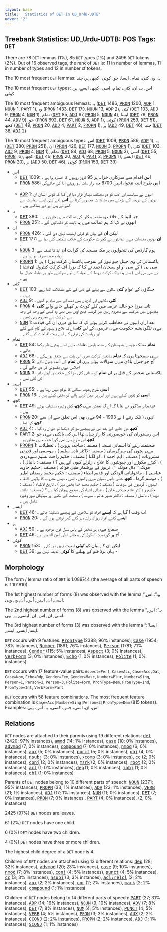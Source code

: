 ```yaml
---
layout: base
title:  'Statistics of DET in UD_Urdu-UDTB'
udver: '2'
---
```


## Treebank Statistics: UD_Urdu-UDTB: POS Tags: `DET`

There are 78 `DET` lemmas (1%), 85 `DET` types (1%) and 2496 `DET` tokens (2%).
Out of 16 observed tags, the rank of `DET` is: 11 in number of lemmas, 11 in number of types and 12 in number of tokens.

The 10 most frequent `DET` lemmas: یہ، وہ، کئی، تمام، ایسا، جو، کوئی، کچھ، ہر، چند

The 10 most frequent `DET` types:  اس، یہ، ان، کئی، تمام، اسی، کچھ، ایسے، ہر، کوئی

The 10 most frequent ambiguous lemmas: یہ (<tt><a href="ur_udtb-pos-DET.html">DET</a></tt> 1486, <tt><a href="ur_udtb-pos-PRON.html">PRON</a></tt> 1200, <tt><a href="ur_udtb-pos-ADP.html">ADP</a></tt> 1, <tt><a href="ur_udtb-pos-NOUN.html">NOUN</a></tt> 1, <tt><a href="ur_udtb-pos-PART.html">PART</a></tt> 1), وہ (<tt><a href="ur_udtb-pos-PRON.html">PRON</a></tt> 1433, <tt><a href="ur_udtb-pos-DET.html">DET</a></tt> 170, <tt><a href="ur_udtb-pos-NOUN.html">NOUN</a></tt> 13, <tt><a href="ur_udtb-pos-ADP.html">ADP</a></tt> 2), کئی (<tt><a href="ur_udtb-pos-DET.html">DET</a></tt> 103, <tt><a href="ur_udtb-pos-ADJ.html">ADJ</a></tt> 9, <tt><a href="ur_udtb-pos-PRON.html">PRON</a></tt> 4, <tt><a href="ur_udtb-pos-NUM.html">NUM</a></tt> 1), تمام (<tt><a href="ur_udtb-pos-DET.html">DET</a></tt> 85, <tt><a href="ur_udtb-pos-ADJ.html">ADJ</a></tt> 67, <tt><a href="ur_udtb-pos-PRON.html">PRON</a></tt> 5, <tt><a href="ur_udtb-pos-NOUN.html">NOUN</a></tt> 4), ایسا (<tt><a href="ur_udtb-pos-DET.html">DET</a></tt> 79, <tt><a href="ur_udtb-pos-PRON.html">PRON</a></tt> 44, <tt><a href="ur_udtb-pos-ADV.html">ADV</a></tt> 9), جو (<tt><a href="ur_udtb-pos-PRON.html">PRON</a></tt> 692, <tt><a href="ur_udtb-pos-DET.html">DET</a></tt> 61, <tt><a href="ur_udtb-pos-NOUN.html">NOUN</a></tt> 5, <tt><a href="ur_udtb-pos-ADP.html">ADP</a></tt> 1), کوئی (<tt><a href="ur_udtb-pos-PRON.html">PRON</a></tt> 259, <tt><a href="ur_udtb-pos-DET.html">DET</a></tt> 51), کچھ (<tt><a href="ur_udtb-pos-DET.html">DET</a></tt> 49, <tt><a href="ur_udtb-pos-PRON.html">PRON</a></tt> 20, <tt><a href="ur_udtb-pos-ADJ.html">ADJ</a></tt> 4, <tt><a href="ur_udtb-pos-PART.html">PART</a></tt> 2, <tt><a href="ur_udtb-pos-PROPN.html">PROPN</a></tt> 1), ہر (<tt><a href="ur_udtb-pos-ADJ.html">ADJ</a></tt> 49, <tt><a href="ur_udtb-pos-DET.html">DET</a></tt> 46), چند (<tt><a href="ur_udtb-pos-DET.html">DET</a></tt> 38, <tt><a href="ur_udtb-pos-ADJ.html">ADJ</a></tt> 2)

The 10 most frequent ambiguous types:  اس (<tt><a href="ur_udtb-pos-DET.html">DET</a></tt> 1009, <tt><a href="ur_udtb-pos-PRON.html">PRON</a></tt> 586, <tt><a href="ur_udtb-pos-ADP.html">ADP</a></tt> 1), یہ (<tt><a href="ur_udtb-pos-DET.html">DET</a></tt> 380, <tt><a href="ur_udtb-pos-PRON.html">PRON</a></tt> 251), ان (<tt><a href="ur_udtb-pos-PRON.html">PRON</a></tt> 426, <tt><a href="ur_udtb-pos-DET.html">DET</a></tt> 177, <tt><a href="ur_udtb-pos-NOUN.html">NOUN</a></tt> 3, <tt><a href="ur_udtb-pos-PROPN.html">PROPN</a></tt> 1), کئی (<tt><a href="ur_udtb-pos-DET.html">DET</a></tt> 103, <tt><a href="ur_udtb-pos-ADJ.html">ADJ</a></tt> 9, <tt><a href="ur_udtb-pos-PRON.html">PRON</a></tt> 4, <tt><a href="ur_udtb-pos-NUM.html">NUM</a></tt> 1), تمام (<tt><a href="ur_udtb-pos-DET.html">DET</a></tt> 84, <tt><a href="ur_udtb-pos-ADJ.html">ADJ</a></tt> 68, <tt><a href="ur_udtb-pos-PRON.html">PRON</a></tt> 5, <tt><a href="ur_udtb-pos-NOUN.html">NOUN</a></tt> 3), اسی (<tt><a href="ur_udtb-pos-DET.html">DET</a></tt> 55, <tt><a href="ur_udtb-pos-PRON.html">PRON</a></tt> 16), کچھ (<tt><a href="ur_udtb-pos-DET.html">DET</a></tt> 49, <tt><a href="ur_udtb-pos-PRON.html">PRON</a></tt> 20, <tt><a href="ur_udtb-pos-ADJ.html">ADJ</a></tt> 4, <tt><a href="ur_udtb-pos-PART.html">PART</a></tt> 2, <tt><a href="ur_udtb-pos-PROPN.html">PROPN</a></tt> 1), ایسے (<tt><a href="ur_udtb-pos-DET.html">DET</a></tt> 46, <tt><a href="ur_udtb-pos-PRON.html">PRON</a></tt> 20), ہر (<tt><a href="ur_udtb-pos-ADJ.html">ADJ</a></tt> 50, <tt><a href="ur_udtb-pos-DET.html">DET</a></tt> 46), کوئی (<tt><a href="ur_udtb-pos-PRON.html">PRON</a></tt> 153, <tt><a href="ur_udtb-pos-DET.html">DET</a></tt> 39)


* اس
  * <tt><a href="ur_udtb-pos-DET.html">DET</a></tt> 1009: <b>اس</b> اقدام سے سرکاری خزانہ پر 95 کروڑ روپیوں کا خسارہ ہوا ہے ۔
  * <tt><a href="ur_udtb-pos-PRON.html">PRON</a></tt> 586: <b>اس</b> طرح آئندہ تنخواہ انہیں 6700 چھ ہزار سات سو روپئے ادا کی جائےگی ۔
  * <tt><a href="ur_udtb-pos-ADP.html">ADP</a></tt> 1: انہوں نے سیاست اور ادب کو دو مختلف میدان قرار دیا اور کہا کہ کوئی انسان ان دونوں کے ذریعہ آگے بڑھنے میں مشکلات محسوس کرتا ہے <b>اس</b> لئے کئی ادیب سیاست سے گھبراتے ہیں اور دور بھاگتے ہیں ۔
* یہ
  * <tt><a href="ur_udtb-pos-DET.html">DET</a></tt> 380: جیہ للیتا کے خلاف <b>یہ</b> مقدمہ بنگلور کی عدالت مےں جاری ہے ۔
  * <tt><a href="ur_udtb-pos-PRON.html">PRON</a></tt> 251: انھوں نے کہا کہ ہم عدالت مےں <b>یہ</b> ثابت کر دکھائیں_گے ۔
* ان
  * <tt><a href="ur_udtb-pos-PRON.html">PRON</a></tt> 426: لیکن <b>ان</b> کے بیان کو کوئی اہمیت نہیں دی گئی ۔
  * <tt><a href="ur_udtb-pos-DET.html">DET</a></tt> 177: <b>ان</b> دونوں مقدمات مےں عدالتوں نے گجرات حکومت کے خلاف شکنجہ کس دیا ہے ۔
  * <tt><a href="ur_udtb-pos-NOUN.html">NOUN</a></tt> 3: ہوم گارڈس کی تنخواہوں پر مکہ مسجد کی گرانٹ <b>ان</b> ایڈ کا نصف سے زیادہ حصہ صرف ہو رہا ہے ۔
  * <tt><a href="ur_udtb-pos-PROPN.html">PROPN</a></tt> 1: پاکستانی ٹی وی چینل جیو نیوز کے بموجب پاکستان کرکٹ بورڈ ( پی سی بی ) کے سی او او سبحان احمد نے کہا کہ بورڈ آف کرکٹ کنٹرول <b>ان</b> انڈیا ( بی سی سی آئی ) سے ہند پاک کرکٹ روبط کے احیاء کے لیے سرکاری طور پر تبادلہ خیال ہوا ہے ۔
* کئی
  * <tt><a href="ur_udtb-pos-DET.html">DET</a></tt> 103: جنگاؤں کے عوام <b>کئی</b> سالوں سے پینے کے پانی کے لئے مشکلات اٹھا رہے ہےں ۔
  * <tt><a href="ur_udtb-pos-ADJ.html">ADJ</a></tt> 9: <b>کئی</b> دکانیں اور گاڑیاں بھی دھماکے سے تباہ ہو گئیں ۔
  * <tt><a href="ur_udtb-pos-PRON.html">PRON</a></tt> 4: ثانیہ مرزا جو حالیہ عرصہ میں کلے کورٹ پر کھیلے جانے والے <b>کئی</b> مقابلوں میں شرکت سے محروم رہیں نیز گزشتہ فرنچ اوپن میں بھی وہ کہنی کے زخم کی وجہ سے شرکت سے محروم رہی تھیں ۔
  * <tt><a href="ur_udtb-pos-NUM.html">NUM</a></tt> 1: بعد ازاں انہوں نے مخاطب کرتے ہوئے کہا کہ سابق مےں ان کی قیادت مےں تلگودیشم حکومت مےں غریبوں کے لیے <b>کئی</b> اےک فلاح و بہبود کے کام کیے گئے اور ریاست کی ترقی کے لیے بہت اقدامات کیے گئے ۔
* تمام
  * <tt><a href="ur_udtb-pos-DET.html">DET</a></tt> 84: <b>تمام</b> ممالک جیسے ہندوستان کے ساتھ باہمی تعلقات مےں اسے پیش_نظر رکھا جائے ۔
  * <tt><a href="ur_udtb-pos-ADJ.html">ADJ</a></tt> 68: مےں سمجھتا ہوں کہ <b>تمام</b> شائقین کرکٹ میری اس بات سے متفق ہوں_گے ۔
  * <tt><a href="ur_udtb-pos-PRON.html">PRON</a></tt> 5: آج جو جنرل باڈی مےں سوالات ہوئے ہےں ان <b>تمام</b> کی آئندہ جنرل باڈی اجلاس مےں یکسوئی کر دی جائے گی ۔
  * <tt><a href="ur_udtb-pos-NOUN.html">NOUN</a></tt> 3: پاکستانی شخص کے قتل پر ان <b>تمام</b> کو سنائی گئی سزا کے خلاف یہ اپیل دائر کی گئی تھی ۔
* اسی
  * <tt><a href="ur_udtb-pos-DET.html">DET</a></tt> 55: <b>اسی</b> طرح رشوت_ستانی کا موقع نہیں رہتا ہے ۔
  * <tt><a href="ur_udtb-pos-PRON.html">PRON</a></tt> 16: <b>اسی</b> کو تقویٰ کہتے ہےں اور اس پر عمل کرنے والے کو متقی کہتے ہیں ۔
* کچھ
  * <tt><a href="ur_udtb-pos-DET.html">DET</a></tt> 49: عہدیدار مذکور نے بتایا کہ اےک نعش مےں <b>کچھ</b> کیل وغیرہ دستیاب ہوئے ہیں ۔
  * <tt><a href="ur_udtb-pos-PRON.html">PRON</a></tt> 20: انہوں ( تلک رتنے ) نے 1993 - 94 مےں بھی اس تعلق سے ان سے <b>کچھ</b> کہا تھا ۔
  * <tt><a href="ur_udtb-pos-ADJ.html">ADJ</a></tt> 4: <b>کچھ</b> دور جانے کے بعد اس نے پیچھے مڑ کر دیکھا تو حیران رہ گیا ۔
  * <tt><a href="ur_udtb-pos-PART.html">PART</a></tt> 2: اس ریستوران کی خوبصورتی کا راز پنہاں تھا اس کی بالکنی مےں جو <b>کچھ</b> اس طرح بنی تھی گویا خلاء مےں معلق ہو ۔
  * <tt><a href="ur_udtb-pos-PROPN.html">PROPN</a></tt> 1: صحتمند رہنے کا آسمانی نسخہ ( مصنفہ : ساجدہ پروین ) ، تعطیلات مےں بچوں کی سرگرمیاں ( مصنفہ : ڈاکٹر نادیہ سلیم ) ، موسمی اور قدرتی مشروبات ( مصنف : ایم احمد ) ، لو لگنا ( مصنف : حکیم راحت نسیم سوہدردی ) ، کیڑے مکوڑے اور چیونٹیوں کا علاج ، زلزلے کیوں آتے ہیں ؟ ( مصنف : دانیال ) ، مونگ '' دال مونگ '' ، تربوز کے بےشمار طبی فوائد ( مصنف : حکیم جاوید عباسی ) ، ماحولیاتی آلودگی اور قدیم اطباء ( مصنف : حکیم محمد رمضان اطہر ) ، موسم گرما ، <b>کچھ</b> خاص باتیں دھیان مےں رکھیں ، لسی ، دیسی مشروب کا ولایتی ذائقہ ، لیموں ، گرمیوں کی سوغات ( مصنف : حکیم محمد خدا بخش مہر ) ، تاریخ الاطباء ( مصنف : حکیم و ڈاکٹر غلام جیلانی خان ) ، غذائی اشیاء کی صحیح پہچان کیا ہے ؟ ( مصنفہ : عائشہ نوید ) ، ٹانسل ( مصنف : ڈاکٹر شبیر عالم ۔ سیرسہ ) ، صحت کے نکتے اور میڈیکل نیوز وغیرہ شامل ہیں ۔
* ایسے
  * <tt><a href="ur_udtb-pos-DET.html">DET</a></tt> 46: اب وقت آ گیا ہے کہ <b>ایسے</b> افراد کو سلاخوں کے پیچھے ڈھکیلا جائے ۔
  * <tt><a href="ur_udtb-pos-PRON.html">PRON</a></tt> 20: <b>ایسے</b> کتنے افراد روزآنہ رات دیر گئے گھر لوٹتے ہوں گے ۔
* ہر
  * <tt><a href="ur_udtb-pos-ADJ.html">ADJ</a></tt> 50: سماج مےں <b>ہر</b> شخص کے پاس سیل فون موجود ہے ۔
  * <tt><a href="ur_udtb-pos-DET.html">DET</a></tt> 46: آج <b>ہر</b> گورنمنٹ اسکول کی بدحالی اظہر امن الشمس ہے -
* کوئی
  * <tt><a href="ur_udtb-pos-PRON.html">PRON</a></tt> 153: لیکن ان کے بیان کو <b>کوئی</b> اہمیت نہیں دی گئی ۔
  * <tt><a href="ur_udtb-pos-DET.html">DET</a></tt> 39: یہاں برڈ فلو کے پھیلنے کا <b>کوئی</b> اندیشہ نہیں ہے -

## Morphology

The form / lemma ratio of `DET` is 1.089744 (the average of all parts of speech is 1.101810).

The 1st highest number of forms (8) was observed with the lemma “وہ”: اس, اسی, ان, انہیں, اُس, اُن, وہ, وہی.

The 2nd highest number of forms (8) was observed with the lemma “یہ”: اس, اسی, ان, اِس, اِن, ایسی, یہ, یہی.

The 3rd highest number of forms (3) was observed with the lemma “ایسا”: ایسا, ایسی, ایسے.

`DET` occurs with 9 features: <tt><a href="ur_udtb-feat-PronType.html">PronType</a></tt> (2388; 96% instances), <tt><a href="ur_udtb-feat-Case.html">Case</a></tt> (1954; 78% instances), <tt><a href="ur_udtb-feat-Number.html">Number</a></tt> (1891; 76% instances), <tt><a href="ur_udtb-feat-Person.html">Person</a></tt> (1781; 71% instances), <tt><a href="ur_udtb-feat-Gender.html">Gender</a></tt> (115; 5% instances), <tt><a href="ur_udtb-feat-Aspect.html">Aspect</a></tt> (3; 0% instances), <tt><a href="ur_udtb-feat-VerbForm.html">VerbForm</a></tt> (3; 0% instances), <tt><a href="ur_udtb-feat-Echo.html">Echo</a></tt> (1; 0% instances), <tt><a href="ur_udtb-feat-Polite.html">Polite</a></tt> (1; 0% instances)

`DET` occurs with 17 feature-value pairs: `Aspect=Perf`, `Case=Acc`, `Case=Acc,Dat`, `Case=Nom`, `Echo=Rdp`, `Gender=Fem`, `Gender=Masc`, `Number=Plur`, `Number=Sing`, `Person=1`, `Person=2`, `Person=3`, `Polite=Form`, `PronType=Dem`, `PronType=Ind`, `PronType=Int`, `VerbForm=Part`

`DET` occurs with 58 feature combinations.
The most frequent feature combination is `Case=Acc|Number=Sing|Person=3|PronType=Dem` (815 tokens).
Examples: اس، ان، اسی، جس، کسی، یہ، اُس، یہی


## Relations

`DET` nodes are attached to their parents using 19 different relations: <tt><a href="ur_udtb-dep-det.html">det</a></tt> (2420; 97% instances), <tt><a href="ur_udtb-dep-amod.html">amod</a></tt> (14; 1% instances), <tt><a href="ur_udtb-dep-case.html">case</a></tt> (10; 0% instances), <tt><a href="ur_udtb-dep-advmod.html">advmod</a></tt> (7; 0% instances), <tt><a href="ur_udtb-dep-compound.html">compound</a></tt> (7; 0% instances), <tt><a href="ur_udtb-dep-nmod.html">nmod</a></tt> (6; 0% instances), <tt><a href="ur_udtb-dep-aux.html">aux</a></tt> (5; 0% instances), <tt><a href="ur_udtb-dep-punct.html">punct</a></tt> (5; 0% instances), <tt><a href="ur_udtb-dep-obj.html">obj</a></tt> (4; 0% instances), <tt><a href="ur_udtb-dep-nsubj.html">nsubj</a></tt> (3; 0% instances), <tt><a href="ur_udtb-dep-xcomp.html">xcomp</a></tt> (3; 0% instances), <tt><a href="ur_udtb-dep-cc.html">cc</a></tt> (2; 0% instances), <tt><a href="ur_udtb-dep-conj.html">conj</a></tt> (2; 0% instances), <tt><a href="ur_udtb-dep-mark.html">mark</a></tt> (2; 0% instances), <tt><a href="ur_udtb-dep-root.html">root</a></tt> (2; 0% instances), <tt><a href="ur_udtb-dep-acl.html">acl</a></tt> (1; 0% instances), <tt><a href="ur_udtb-dep-dep.html">dep</a></tt> (1; 0% instances), <tt><a href="ur_udtb-dep-iobj.html">iobj</a></tt> (1; 0% instances), <tt><a href="ur_udtb-dep-obl.html">obl</a></tt> (1; 0% instances)

Parents of `DET` nodes belong to 10 different parts of speech: <tt><a href="ur_udtb-pos-NOUN.html">NOUN</a></tt> (2371; 95% instances), <tt><a href="ur_udtb-pos-PROPN.html">PROPN</a></tt> (33; 1% instances), <tt><a href="ur_udtb-pos-ADV.html">ADV</a></tt> (23; 1% instances), <tt><a href="ur_udtb-pos-VERB.html">VERB</a></tt> (21; 1% instances), <tt><a href="ur_udtb-pos-ADJ.html">ADJ</a></tt> (17; 1% instances), <tt><a href="ur_udtb-pos-NUM.html">NUM</a></tt> (11; 0% instances), <tt><a href="ur_udtb-pos-DET.html">DET</a></tt> (7; 0% instances), <tt><a href="ur_udtb-pos-PRON.html">PRON</a></tt> (7; 0% instances), <tt><a href="ur_udtb-pos-PART.html">PART</a></tt> (4; 0% instances),  (2; 0% instances)

2425 (97%) `DET` nodes are leaves.

61 (2%) `DET` nodes have one child.

6 (0%) `DET` nodes have two children.

4 (0%) `DET` nodes have three or more children.

The highest child degree of a `DET` node is 4.

Children of `DET` nodes are attached using 13 different relations: <tt><a href="ur_udtb-dep-dep.html">dep</a></tt> (28; 32% instances), <tt><a href="ur_udtb-dep-advmod.html">advmod</a></tt> (20; 23% instances), <tt><a href="ur_udtb-dep-case.html">case</a></tt> (9; 10% instances), <tt><a href="ur_udtb-dep-nmod.html">nmod</a></tt> (7; 8% instances), <tt><a href="ur_udtb-dep-conj.html">conj</a></tt> (4; 5% instances), <tt><a href="ur_udtb-dep-punct.html">punct</a></tt> (4; 5% instances), <tt><a href="ur_udtb-dep-cc.html">cc</a></tt> (3; 3% instances), <tt><a href="ur_udtb-dep-nsubj.html">nsubj</a></tt> (3; 3% instances), <tt><a href="ur_udtb-dep-acl-relcl.html">acl:relcl</a></tt> (2; 2% instances), <tt><a href="ur_udtb-dep-aux.html">aux</a></tt> (2; 2% instances), <tt><a href="ur_udtb-dep-cop.html">cop</a></tt> (2; 2% instances), <tt><a href="ur_udtb-dep-mark.html">mark</a></tt> (2; 2% instances), <tt><a href="ur_udtb-dep-compound.html">compound</a></tt> (1; 1% instances)

Children of `DET` nodes belong to 14 different parts of speech: <tt><a href="ur_udtb-pos-PART.html">PART</a></tt> (27; 31% instances), <tt><a href="ur_udtb-pos-ADP.html">ADP</a></tt> (14; 16% instances), <tt><a href="ur_udtb-pos-NOUN.html">NOUN</a></tt> (9; 10% instances), <tt><a href="ur_udtb-pos-ADV.html">ADV</a></tt> (7; 8% instances), <tt><a href="ur_udtb-pos-DET.html">DET</a></tt> (7; 8% instances), <tt><a href="ur_udtb-pos-NUM.html">NUM</a></tt> (4; 5% instances), <tt><a href="ur_udtb-pos-PUNCT.html">PUNCT</a></tt> (4; 5% instances), <tt><a href="ur_udtb-pos-VERB.html">VERB</a></tt> (4; 5% instances), <tt><a href="ur_udtb-pos-PRON.html">PRON</a></tt> (3; 3% instances), <tt><a href="ur_udtb-pos-AUX.html">AUX</a></tt> (2; 2% instances), <tt><a href="ur_udtb-pos-CCONJ.html">CCONJ</a></tt> (2; 2% instances), <tt><a href="ur_udtb-pos-PROPN.html">PROPN</a></tt> (2; 2% instances), <tt><a href="ur_udtb-pos-ADJ.html">ADJ</a></tt> (1; 1% instances), <tt><a href="ur_udtb-pos-SCONJ.html">SCONJ</a></tt> (1; 1% instances)

